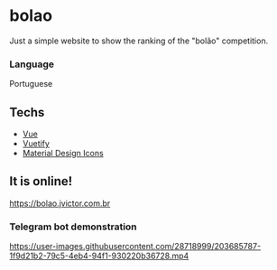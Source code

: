 [comment]: <> (CTRL + SHIF + V to preview markdown in VSCode)

# bolao
Just a simple website to show the ranking of the "bolão" competition.

### Language
Portuguese

## Techs
- [Vue](https://vuejs.org/)
- [Vuetify](https://vuetifyjs.com/en/)
- [Material Design Icons](https://materialdesignicons.com/)

## It is online!

https://bolao.jvictor.com.br

### Telegram bot demonstration

https://user-images.githubusercontent.com/28718999/203685787-1f9d21b2-79c5-4eb4-94f1-930220b36728.mp4


